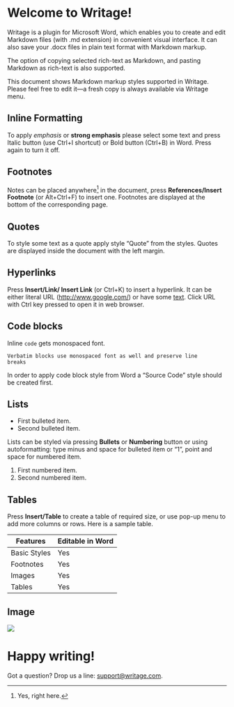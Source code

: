 # Welcome to Writage!

Writage is a plugin for Microsoft Word, which enables you to create and edit Markdown files (with .md extension) in convenient visual interface. It can also save your .docx files in plain text format with Markdown markup.

The option of copying selected rich-text as Markdown, and pasting Markdown as rich-text is also supported.

This document shows Markdown markup styles supported in Writage. Please feel free to edit it—a fresh copy is always available via Writage menu.

## Inline Formatting

To apply *emphasis* or **strong emphasis** please select some text and press Italic button (use Ctrl+I shortcut) or Bold button (Ctrl+B) in Word. Press again to turn it off.

## Footnotes

Notes can be placed anywhere[^1] in the document, press **References/Insert Footnote** (or Alt+Ctrl+F) to insert one. Footnotes are displayed at the bottom of the corresponding page.

[^1]: Yes, right here.

## Quotes

To style some text as a quote apply style “Quote” from the styles. Quotes are displayed inside the document with the left margin.

## Hyperlinks

Press **Insert/Link/ Insert Link** (or Ctrl+K) to insert a hyperlink. It can be either literal URL (<http://www.google.com/>) or have some [text](http://www.google.com/). Click URL with Ctrl key pressed to open it in web browser.

## Code blocks

Inline `code` gets monospaced font.

```
Verbatim blocks use monospaced font as well and preserve line
breaks
```

In order to apply code block style from Word a “Source Code” style should be created first.

## Lists

-   First bulleted item.
-   Second bulleted item.

Lists can be styled via pressing **Bullets** or **Numbering** button or using autoformatting: type minus and space for bulleted item or “1”, point and space for numbered item.

1.  First numbered item.
2.  Second numbered item.

## Tables

Press **Insert/Table** to create a table of required size, or use pop-up menu to add more columns or rows. Here is a sample table.

| **Features** | **Editable in Word** |
|--------------|----------------------|
| Basic Styles | Yes                  |
| Footnotes    | Yes                  |
| Images       | Yes                  |
| Tables       | Yes                  |

## Image

![](media/d5441aef8e77c41b0e5e2cd891543fc7.jpg)

# Happy writing!

Got a question? Drop us a line: [support@writage.com](mailto:support@writage.com).
